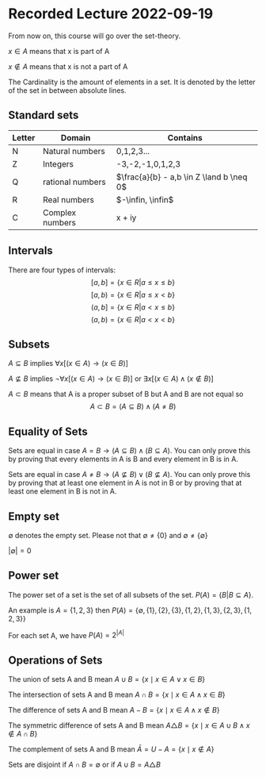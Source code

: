# Recorded Lecture 2022-09-19
From now on, this course will go over the set-theory.

$x \in A$ means that x is part of A

$x \notin A$ means that x is not a part of A

The Cardinality is the amount of elements in a set. It is denoted by the letter of the set in between absolute lines.

## Standard sets
| Letter | Domain           | Contains                                 |
| ------ | ---------------- | ---------------------------------------- |
| N      | Natural numbers  | 0,1,2,3...                               |
| Z      | Integers         | -3,-2,-1,0,1,2,3                         |
| Q      | rational numbers | $\frac{a}{b} - a,b \in Z \land b \neq 0$ |
| R      | Real numbers     | $-\infin, \infin$                        |
| C      | Complex numbers  | x + iy                                   |
 
## Intervals
There are four types of intervals:
$$[a,b] = \{x \in R | a \leq x \leq b\}$$
$$[a,b) = \{x \in R | a \leq x < b\}$$
$$(a,b] = \{x \in R | a < x \leq b\}$$
$$(a,b) = \{x \in R | a < x < b\}$$

## Subsets
$A \subseteq B$ implies $\forall x[(x \in A) \rightarrow (x \in B)]$

$A \nsubseteq B$ implies $\neg \forall x[(x \in A) \rightarrow (x \in B)]$ or $\exists x[(x \in A) \land (x \notin B)]$

$A \subset B$ means that A is a proper subset of B but A and B are not equal so
$$ A \subset B = (A \subseteq B) \land (A \neq B)$$


## Equality of Sets
Sets are equal in case $A=B \rightarrow (A \subseteq B) \land (B \subseteq A)$. You can only prove this by proving that every elements in A is B and every element in B is in A.

Sets are equal in case $A \neq B \rightarrow (A \nsubseteq B) \lor (B \nsubseteq A)$. You can only prove this by proving that at least one element in A is not in B or by proving that at least one element in B is not in A.

## Empty set
$\emptyset$ denotes the empty set. Please not that $\emptyset \neq \{0\}$ and $\emptyset \neq \{\emptyset\}$

$|\emptyset| = 0$

## Power set
The power set of a set is the set of all subsets of the set.
$P(A) = \{B | B \subseteq A \}$. 

An example is $A = \{1,2,3 \}$ then 
$P(A) = \{\emptyset, \{1 \}, \{2 \},\{3 \},\{1,2 \},\{1,3 \},\{2,3 \},\{1,2,3 \}\}$

For each set A, we have $P(A) = 2 ^ {|A|}$ 

## Operations of Sets
The union of sets A and B mean $A \cup B = \{x \mid x \in A \lor x \in B \}$

The intersection of sets A and B mean $A \cap B = \{x \mid x \in A \land x \in B \}$

The difference of sets A and B mean $A - B = \{x \mid x \in A \land x \notin B \}$

The symmetric difference of sets A and B mean $A \triangle B = \{x \mid x \in A \cup B \land x \notin A \cap B \}$

The complement of sets A and B mean $\bar{A} = U - A = \{x \mid x \notin A \}$

Sets are disjoint if $A \cap B = \emptyset$ or if $A \cup B = A \triangle B$